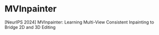# MVInpainter
[NeurIPS 2024] MVInpainter: Learning Multi-View Consistent Inpainting to Bridge 2D and 3D Editing
